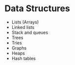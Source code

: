 # Data Structures
- Lists (Arrays)
- Linked lists
- Stack and queues
- Trees
- Tries
- Graphs
- Heaps
- Hash tables